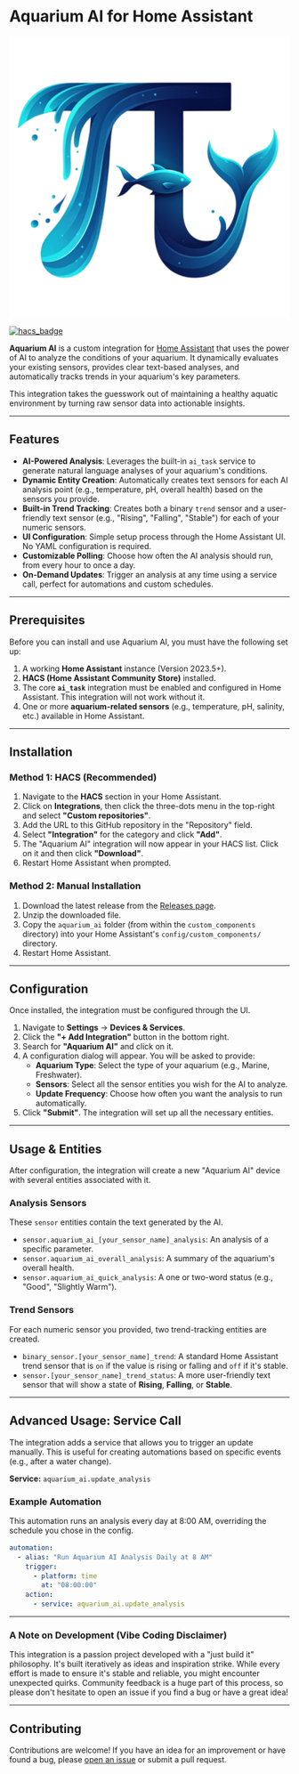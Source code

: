 # Aquarium AI for Home Assistant

![Aquarium AI](logo.png)

[![hacs_badge](https://img.shields.io/badge/HACS-Custom-orange.svg)](https://github.com/hacs/integration)

**Aquarium AI** is a custom integration for [Home Assistant](https://www.home-assistant.io/) that uses the power of AI to analyze the conditions of your aquarium. It dynamically evaluates your existing sensors, provides clear text-based analyses, and automatically tracks trends in your aquarium's key parameters.

This integration takes the guesswork out of maintaining a healthy aquatic environment by turning raw sensor data into actionable insights.

---

## Features

* **AI-Powered Analysis**: Leverages the built-in `ai_task` service to generate natural language analyses of your aquarium's conditions.
* **Dynamic Entity Creation**: Automatically creates text sensors for each AI analysis point (e.g., temperature, pH, overall health) based on the sensors you provide.
* **Built-in Trend Tracking**: Creates both a binary `trend` sensor and a user-friendly text sensor (e.g., "Rising", "Falling", "Stable") for each of your numeric sensors.
* **UI Configuration**: Simple setup process through the Home Assistant UI. No YAML configuration is required.
* **Customizable Polling**: Choose how often the AI analysis should run, from every hour to once a day.
* **On-Demand Updates**: Trigger an analysis at any time using a service call, perfect for automations and custom schedules.

---

## Prerequisites

Before you can install and use Aquarium AI, you must have the following set up:

1. A working **Home Assistant** instance (Version 2023.5+).
2. **HACS (Home Assistant Community Store)** installed.  
3. The core **`ai_task`** integration must be enabled and configured in Home Assistant. This integration will not work without it.
4. One or more **aquarium-related sensors** (e.g., temperature, pH, salinity, etc.) available in Home Assistant.

---

## Installation

### Method 1: HACS (Recommended)

1. Navigate to the **HACS** section in your Home Assistant.
2. Click on **Integrations**, then click the three-dots menu in the top-right and select **"Custom repositories"**.
3. Add the URL to this GitHub repository in the "Repository" field.
4. Select **"Integration"** for the category and click **"Add"**.
5. The "Aquarium AI" integration will now appear in your HACS list. Click on it and then click **"Download"**.
6. Restart Home Assistant when prompted.

### Method 2: Manual Installation

1. Download the latest release from the [Releases page](https://github.com/YOUR_GITHUB_USERNAME/aquarium-ai/releases).
2. Unzip the downloaded file.
3. Copy the `aquarium_ai` folder (from within the `custom_components` directory) into your Home Assistant's `config/custom_components/` directory.
4. Restart Home Assistant.

---

## Configuration

Once installed, the integration must be configured through the UI.

1. Navigate to **Settings** -> **Devices & Services**.
2. Click the **"+ Add Integration"** button in the bottom right.
3. Search for **"Aquarium AI"** and click on it.
4. A configuration dialog will appear. You will be asked to provide:
    * **Aquarium Type**: Select the type of your aquarium (e.g., Marine, Freshwater).
    * **Sensors**: Select all the sensor entities you wish for the AI to analyze.
    * **Update Frequency**: Choose how often you want the analysis to run automatically.
5. Click **"Submit"**. The integration will set up all the necessary entities.

---

## Usage & Entities

After configuration, the integration will create a new "Aquarium AI" device with several entities associated with it.

### Analysis Sensors

These `sensor` entities contain the text generated by the AI.

* `sensor.aquarium_ai_[your_sensor_name]_analysis`: An analysis of a specific parameter.
* `sensor.aquarium_ai_overall_analysis`: A summary of the aquarium's overall health.
* `sensor.aquarium_ai_quick_analysis`: A one or two-word status (e.g., "Good", "Slightly Warm").

### Trend Sensors

For each numeric sensor you provided, two trend-tracking entities are created.

* `binary_sensor.[your_sensor_name]_trend`: A standard Home Assistant trend sensor that is `on` if the value is rising or falling and `off` if it's stable.
* `sensor.[your_sensor_name]_trend_status`: A more user-friendly text sensor that will show a state of **Rising**, **Falling**, or **Stable**.

---

## Advanced Usage: Service Call

The integration adds a service that allows you to trigger an update manually. This is useful for creating automations based on specific events (e.g., after a water change).

**Service:** `aquarium_ai.update_analysis`

### Example Automation

This automation runs an analysis every day at 8:00 AM, overriding the schedule you chose in the config.

```yaml
automation:
  - alias: "Run Aquarium AI Analysis Daily at 8 AM"
    trigger:
      - platform: time
        at: "08:00:00"
    action:
      - service: aquarium_ai.update_analysis
```

---

### A Note on Development (Vibe Coding Disclaimer)

This integration is a passion project developed with a "just build it" philosophy. It's built iteratively as ideas and inspiration strike. While every effort is made to ensure it's stable and reliable, you might encounter unexpected quirks. Community feedback is a huge part of this process, so please don't hesitate to open an issue if you find a bug or have a great idea!

---

## Contributing

Contributions are welcome! If you have an idea for an improvement or have found a bug, please [open an issue](https://github.com/YOUR_GITHUB_USERNAME/aquarium-ai/issues) or submit a pull request.
